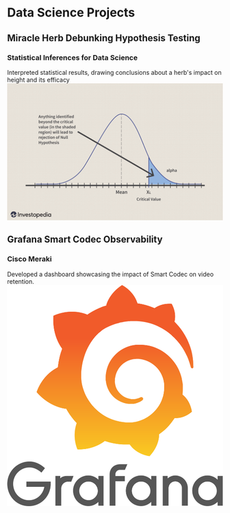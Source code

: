 # Data Science Projects


## Miracle Herb Debunking Hypothesis Testing 
### Statistical Inferences for Data Science
Interpreted statistical results, drawing conclusions about a herb's impact on height and its efficacy
[![Hypothesis Testing](/assets/img/Htesting.png)](https://github.com/naseebafaiza/miracle-herb)

## Grafana Smart Codec Observability
### Cisco Meraki
Developed a dashboard showcasing the impact of Smart Codec on video retention.
[![MV Cameras](/assets/img/Grafana_logo.svg.png)](https://meraki.cisco.com/products/smart-cameras/)